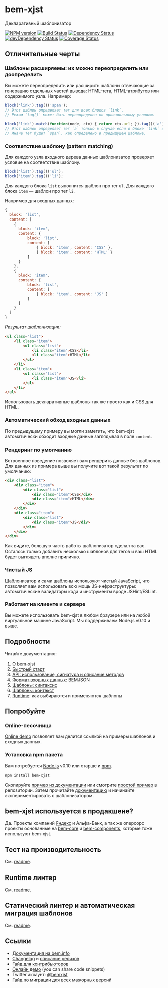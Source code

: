 # bem-xjst

Декларативный шаблонизатор

[![NPM version](http://img.shields.io/npm/v/bem-xjst.svg?style=flat)](http://www.npmjs.org/package/bem-xjst)
[![Build Status](http://img.shields.io/travis/bem/bem-xjst/master.svg)](https://travis-ci.org/bem/bem-xjst)
[![Dependency Status](https://david-dm.org/bem/bem-xjst.svg)](https://david-dm.org/bem/bem-xjst)
[![devDependency Status](https://david-dm.org/bem/bem-xjst/dev-status.svg)](https://david-dm.org/bem/bem-xjst#info=devDependencies)
[![Coverage Status](https://coveralls.io/repos/github/bem/bem-xjst/badge.svg?branch=coverage-badge)](https://coveralls.io/github/bem/bem-xjst?branch=coverage-badge)

## Отличительные черты

### Шаблоны расширяемы: их можно переопределить или доопределить

Вы можете переопределить или расширить шаблоны отвечающие за генерацию отдельных
частей вывода: HTML-тега, HTML-атрибутов или содержимого узла. Например:

```js
block('link').tag()('span');
// Этот шаблон определяет тег для всех блоков `link`.
// Режим `tag()` может быть переопределен по произвольному условию.

block('link').match(function(node, ctx) { return ctx.url; }).tag()('a');
// Этот шаблон определяет тег `a` только в случае если в блоке `link` есть поле `url`.
// Иначе тег будет `span`, как определено в предыдущем шаблоне.
```

### Соответствие шаблону (pattern matching)

Для каждого узла входного дерева данных шаблонизатор проверяет условие на
соответствие шаблону.

```js
block('list').tag()('ul');
block('item').tag()('li');
```

Для каждого блока `list` выполнится шаблон про тег `ul`. Для каждого блока
`item` — шаблон про тег `li`.

Например для входных данных:
```js
{
  block: 'list',
  content: [
    {
      block: 'item',
      content: {
          block: 'list',
          content: [
              { block: 'item', content: 'CSS' },
              { block: 'item', content: 'HTML' }
          ]
      }
    },
    {
      block: 'item',
      content: {
          block: 'list',
          content: [
              { block: 'item', content: 'JS' }
          ]
      }
    }
  ]
}
```

*Результат шаблонизации:*

```html
<ul class="list">
    <li class="item">
        <ul class="list">
            <li class="item">CSS</li>
            <li class="item">HTML</li>
        </ul>
    </li>
    <li class="item">
        <ul class="list">
            <li class="item">JS</li>
        </ul>
    </li>
</ul>
```

Использовать декларативные шаблоны так же просто как и CSS для HTML.

### Автоматический обход входных данных

По предыдущему примеру вы могли заметить, что bem-xjst автоматически обходит
входные данные заглядывая в поле `content`.

### Рендеринг по умолчанию

Встроенное поведение позволяет вам рендерить данные без шаблонов. Для данных из
примера выше вы получите вот такой результат по умолчанию:

```html
<div class="list">
    <div class="item">
        <div class="list">
            <div class="item">CSS</div>
            <div class="item">HTML</div>
        </div>
    </div>
    <div class="item">
        <div class="list">
            <div class="item">JS</div>
        </div>
    </div>
</div>
```

Как видите, большую часть работы шаблонизатор сделал за вас. Осталось только
добавить несколько шаблонов для тегов и ваш HTML будет выглядеть вполне
прилично.

### Чистый JS

Шаблонизатор и сами шаблоны используют чистый JavaScript, что позволяет вам
использовать всю мощь JS-инфраструктуры: автоматические
валидаторы кода и инструменты вроде JSHint/ESLint.

### Работает на клиенте и сервере

Вы можете использовать bem-xjst в любом браузере или на любой виртуальной машине
JavaScript. Мы поддерживаем Node.js v0.10 и выше.

## Подробности

Читайте документацию:

1. [О bem-xjst](/docs/ru/1-about.md)
2. [Быстрый старт](/docs/ru/2-quick-start.md)
3. [API: использование, сигнатура и описание методов](/docs/ru/3-api.md)
4. [Формат входных данных](/docs/ru/4-data.md): BEMJSON
5. [Шаблоны: синтаксис](/docs/ru/5-templates-syntax.md)
6. [Шаблоны: контекст](/docs/ru/6-templates-context.md)
7. [Runtime](/docs/ru/7-runtime.md): как выбираются и применяются шаблоны

## Попробуйте

### Online-песочница

[Online demo](https://bem.github.io/bem-xjst/) позволяет вам делится ссылкой на
примеры шаблонов и входных данных.

### Установка npm пакета

Вам потребуется [Node.js](https://nodejs.org/) v0.10 или старше и [npm](https://www.npmjs.com/).

```bash
npm install bem-xjst
```

Скопируйте [пример из документации](https://github.com/bem/bem-xjst/blob/master/docs/ru/2-quick-start.md#Простой-пример) или смотрите [простой пример](https://github.com/bem/bem-xjst/tree/master/examples/simple-page) в репозитории. Затем прочитайте [документацию](https://github.com/bem/bem-xjst/blob/master/docs/ru/) и начинайте экспериментировать с шаблонизатором.

## bem-xjst используется в продакшене?

Да. Проекты компаний [Яндекс](https://company.yandex.ru/) и Альфа-Банк, а так же оперсорс проекты основанные на [bem-core](https://github.com/bem/bem-core) и [bem-components](https://github.com/bem/bem-components), которые тоже используют bem-xjst.

## Тест на производительность

См. [readme](https://github.com/bem/bem-xjst/tree/master/bench).

## Runtime линтер

См. [readme](https://github.com/bem/bem-xjst/tree/master/runtime-lint).

## Статический линтер и автоматическая миграция шаблонов

См. [readme](https://github.com/bem/bem-xjst/tree/master/migration).

## Ссылки

* [Документация на bem.info](https://ru.bem.info/platform/bem-xjst/)
* [Changelog](CHANGELOG.md) и [описание релизов](https://github.com/bem/bem-xjst/releases)
* [Гайд для контрибьюторов](https://github.com/bem/bem-xjst/blob/master/CONTRIBUTING.md)
* [Онлайн демо](https://bem.github.io/bem-xjst/) (you can share code snippets)
* Twitter аккаунт: [@bemxjst](https://twitter.com/bemxjst)
* [Гайд по миграции](https://github.com/bem/bem-xjst/wiki/Migration-guides) для всех мажорных версий
